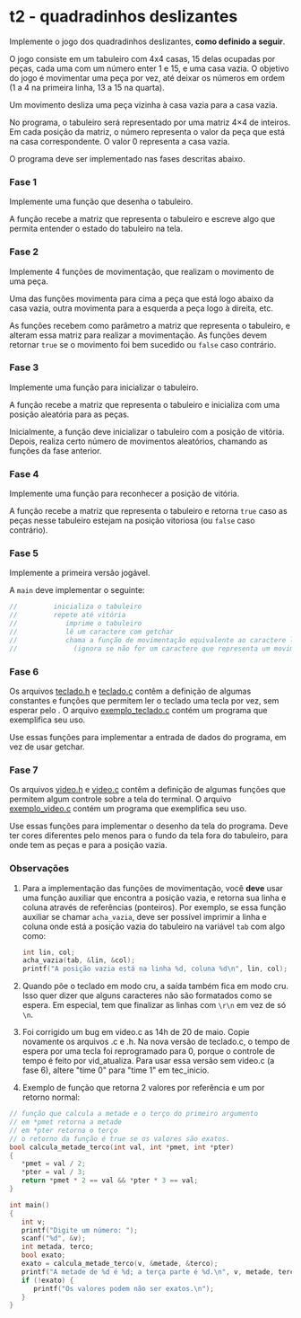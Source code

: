 # t2 - quadradinhos deslizantes

Implemente o jogo dos quadradinhos deslizantes, **como definido a seguir**.

O jogo consiste em um tabuleiro com 4x4 casas, 15 delas ocupadas por peças, cada uma com um número enter 1 e 15, e uma casa vazia. O objetivo do jogo é movimentar uma peça por vez, até deixar os números em ordem (1 a 4 na primeira linha, 13 a 15 na quarta).

Um movimento desliza uma peça vizinha à casa vazia para a casa vazia.

No programa, o tabuleiro será representado por uma matriz 4×4 de inteiros.
Em cada posição da matriz, o número representa o valor da peça que está na casa correspondente. O valor 0 representa a casa vazia.

O programa deve ser implementado nas fases descritas abaixo.

### Fase 1

Implemente uma função que desenha o tabuleiro.

A função recebe a matriz que representa o tabuleiro e escreve algo que permita entender o estado do tabuleiro na tela.

### Fase 2

Implemente 4 funções de movimentação, que realizam o movimento de uma peça.

Uma das funções movimenta para cima a peça que está logo abaixo da casa vazia, outra movimenta para a esquerda a peça logo à direita, etc.

As funções recebem como parâmetro a matriz que representa o tabuleiro, e alteram essa matriz para realizar a movimentação.
As funções devem retornar `true` se o movimento foi bem sucedido ou `false` caso contrário.

### Fase 3

Implemente uma função para inicializar o tabuleiro.

A função recebe a matriz que representa o tabuleiro e inicializa com uma posição aleatória para as peças.

Inicialmente, a função deve inicializar o tabuleiro com a posição de vitória.
Depois, realiza certo número de movimentos aleatórios, chamando as funções da fase anterior.

### Fase 4

Implemente uma função para reconhecer a posição de vitória.

A função recebe a matriz que representa o tabuleiro e retorna `true` caso as peças nesse tabuleiro estejam na posição vitoriosa (ou `false` caso contrário).

### Fase 5

Implemente a primeira versão jogável.

A `main` deve implementar o seguinte:
```c
//         inicializa o tabuleiro
//         repete até vitória
//            imprime o tabuleiro
//            lê um caractere com getchar
//            chama a função de movimentação equivalente ao caractere lido
//              (ignora se não for um caractere que representa um movimento)
```

### Fase 6

Os arquivos [teclado.h](../Complementos/teclado.h) e [teclado.c](../Complementos/teclado.c) contêm a definição de algumas constantes e funções que permitem ler o teclado uma tecla por vez, sem esperar pelo <enter>. O arquivo [exemplo_teclado.c](../Complementos/exemplo_teclado.c) contém um programa que exemplifica seu uso.

Use essas funções para implementar a entrada de dados do programa, em vez de usar getchar.

### Fase 7

Os arquivos [video.h](../Complementos/video.h) e [video.c](../Complementos/video.c) contêm a definição de algumas funções que permitem algum controle sobre a tela do terminal.
O arquivo [exemplo_video.c](../Complementos/exemplo_video.c) contém um programa que exemplifica seu uso.

Use essas funções para implementar o desenho da tela do programa.
Deve ter cores diferentes pelo menos para o fundo da tela fora do tabuleiro, para onde tem as peças e para a posição vazia.

### Observações

1. Para a implementação das funções de movimentação, você **deve** usar uma função auxiliar que encontra a posição vazia, e retorna sua linha e coluna através de referências (ponteiros).
   Por exemplo, se essa função auxiliar se chamar `acha_vazia`, deve ser possível imprimir a linha e coluna onde está a posição vazia do tabuleiro na variável `tab` com algo como:
   ```c
   int lin, col;
   acha_vazia(tab, &lin, &col);
   printf("A posição vazia está na linha %d, coluna %d\n", lin, col);

   ```

2. Quando põe o teclado em modo cru, a saída também fica em modo cru.
Isso quer dizer que alguns caracteres não são formatados como se espera.
Em especial, tem que finalizar as linhas com `\r\n` em vez de só `\n`.

3. Foi corrigido um bug em video.c as 14h de 20 de maio. Copie novamente os arquivos .c e .h. Na nova versão de teclado.c, o tempo de espera por uma tecla foi reprogramado para 0, porque o controle de tempo é feito por vid_atualiza. Para usar essa versão sem video.c (a fase 6), altere "time 0" para "time 1" em tec_inicio.

4. Exemplo de função que retorna 2 valores por referência e um por retorno normal:
```c
// função que calcula a metade e o terço do primeiro argumento
// em *pmet retorna a metade
// em *pter retorna o terço
// o retorno da função é true se os valores são exatos.
bool calcula_metade_terco(int val, int *pmet, int *pter)
{
   *pmet = val / 2;
   *pter = val / 3;
   return *pmet * 2 == val && *pter * 3 == val;
}

int main()
{
   int v;
   printf("Digite um número: ");
   scanf("%d", &v);
   int metada, terco;
   bool exato;
   exato = calcula_metade_terco(v, &metade, &terco);
   printf("A metade de %d é %d; a terça parte é %d.\n", v, metade, terco);
   if (!exato) {
      printf("Os valores podem não ser exatos.\n");
   }
}
```
